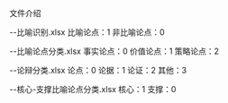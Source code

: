 文件介绍

--比喻识别.xlsx
   比喻论点：1
   非比喻论点：0


--比喻论点分类.xlsx
   事实论点：0
   价值论点：1
   策略论点：2


--论辩分类.xlsx
   论点：0
   论据：1
   论证：2
   其他：3


--核心-支撑比喻论点分类.xlsx
   核心：1
   支撑：0
